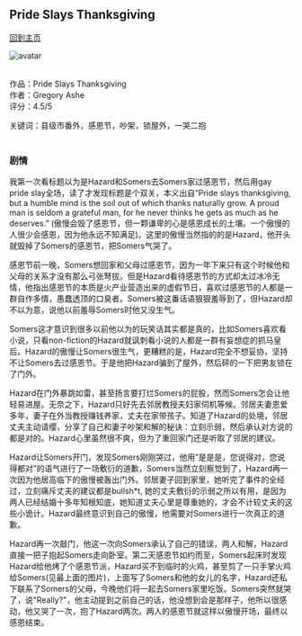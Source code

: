 ## Pride Slays Thanksgiving
[回到主页](https://boheme130.github.io/Fiction.git.io/)

![avatar](https://media.istockphoto.com/vectors/thanksgivings-hand-turkey-vector-id1068846280?k=6&m=1068846280&s=612x612&w=0&h=gPL79SVcWCzBaluc150EVjUKM5J4z3K8oA2d0VEjGD8=)
<br>
<br>


作品：Pride Slays Thanksgiving <br>
作者：Gregory Ashe <br>
评分：4.5/5 <br>

关键词：县级市番外，感恩节，吵架，锁屋外，一哭二抱
<br>
<br>

### 剧情
我第一次看标题以为是Hazard和Somers去Somers家过感恩节，然后用gay pride slay全场，读了才发现标题是个双关，本义出自“Pride slays thanksgiving, but a humble mind is the soil out of which thanks naturally grow. A proud man is seldom a grateful man, for he never thinks he gets as much as he deserves.” (傲慢会毁了感恩节，但一颗谦卑的心是感恩成长的土壤。一个傲慢的人很少会感恩，因为他永远不知满足)。这里的傲慢当然指的的是Hazard，他开头就毁掉了Somers的感恩节，把Somers气哭了。

感恩节前一晚，Somers想回家和父母过感恩节，因为一年下来只有这个时候他和父母的关系才没有那么弓张弩拔。但是Hazard看待感恩节的方式却太过冰冷无情，他指出感恩节的本质是火产业营造出来的虚假节日，喜欢过感恩节的人都是一群自作多情，愚蠢透顶的口臭者。Somers被这番话语狠狠羞辱到了，但Hazard却不以为意，说他以前羞辱Somers时他又没生气。

Somers这才意识到很多以前他以为的玩笑话其实都是真的，比如Somers喜欢看小说，只看non-fiction的Hazard就讽刺看小说的人都是一群有妄想症的抓马皇后。Hazard的傲慢让Somers很生气，更糟糕的是，Hazard完全不想妥协，坚持不让Somers去过感恩节。于是他把Hazard骗到了屋外，然后砰的一下把男友锁在了门外。

Hazard在门外暴跳如雷，甚至扬言要打烂Somers的屁股，然而Somers怎会让他轻易进屋。无奈之下，Hazard只好先去邻居教授夫妇家伺机等候。邻居夫妻恩爱多年，妻子在外当教授赚钱养家，丈夫在家带孩子。知道了Hazard的处境，邻居丈夫主动请缨，分享了自己和妻子吵架和解的秘诀：立刻示弱，然后承认对方说的都是对的。Hazard心里虽然很不爽，但为了重回家门还是听取了邻居的建议。

Hazard让Somers开门，发现Somers刚刚哭过，他用”是是是，您说得对，您说得都对”的语气进行了一场敷衍的道歉，Somers当然立刻察觉到了，Hazard再一次因为他居高临下的傲慢被轰出门外。邻居妻子回到家里，她听完了事件的全经过，立刻痛斥丈夫的建议都是bullsh*t, 她的丈夫敷衍的示弱之所以有用，是因为两人已经结婚十多年知根知底，她知道丈夫心里是尊重她的，才会不计较丈夫的这些小诡计。Hazard最终意识到自己的傲慢，他需要对Somers进行一次真正的道歉。

Hazard再一次敲门，他这一次向Somers承认了自己的错误，两人和解，Hazard直接一把子抱起Somers走向卧室。第二天感恩节如约而至，Somers起床时发现Hazard给他烤了个感恩节派，Hazard买不到临时的火鸡，甚至剪了一只手掌火鸡给Somers(见最上面的图片)，上面写了Somers和他的女儿的名字，Hazard还私下联系了Somers的父母，今晚他们将一起去Somers家里吃饭。Somers突然就哭了，说"Really?"，他主动提到之前自己的话，他没想到会是那样子，他所以很感动，他又哭了一次，抱了Hazard两次。两人的感恩节就这样以傲慢开场，最终以感恩结束。

